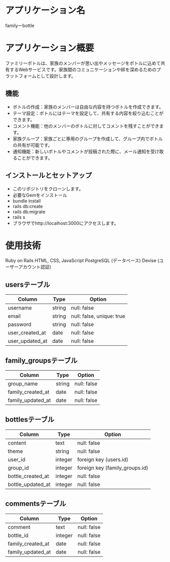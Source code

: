 # アプリケーション名 

familyーbottle


# アプリケーション概要

ファミリーボトルは、家族のメンバーが思い出やメッセージをボトルに込めて共有するWebサービスです。家族間のコミュニケーションや絆を深めるためのプラットフォームとして設計します。


## 機能

- ボトルの作成：家族のメンバーは自由な内容を持つボトルを作成できます。
- テーマ設定：ボトルにはテーマを設定して、共有する内容を絞り込むことができます。
- コメント機能：他のメンバーのボトルに対してコメントを残すことができます。
- 家族グループ：家族ごとに専用のグループを作成して、グループ内でボトルの共有が可能です。
- 通知機能：新しいボトルやコメントが投稿された際に、メール通知を受け取ることができます。

## インストールとセットアップ
- このリポジトリをクローンします。
- 必要なGemをインストール
- bundle install
- rails db:create
- rails db:migrate
- rails s
- ブラウザでhttp://localhost:3000にアクセスします。


# 使用技術
Ruby on Rails
HTML, CSS, JavaScript
PostgreSQL (データベース)
Devise (ユーザーアカウント認証)


## usersテーブル
| Column               | Type   | Option                    | 
| -------------------- | ------ | ------------------------- | 
| username             | string | null: false               |
| email                | string | null: false, unique: true |
| password             | string | null: false               |
| user_created_at      | date   | null: false               | 
| user_updated_at      | date   | null: false               | 

## family_groupsテーブル
| Column                | Type   | Option                   | 
| --------------------- | -------| ------------------------ | 
| group_name            | string | null: false              | 
| family_created_at     | date   | null: false              | 
| family_updated_at     | date   | null: false              | 

##  bottlesテーブル
| Column            | Type       | Option                         | 
| ----------------  | ---------- | ------------------------------ | 
| content           | text       | null: false                    | 
| theme             | string     | null: false                    | 
| user_id           | integer    | foreign key (users.id)         | 
| group_id          | integer    | foreign key (family_groups.id) | 
| bottle_created_at | integer    | null: false                    | 
| bottle_updated_at | integer    | null: false                    | 

## commentsテーブル
| Column                | Type    | Option                   | 
| --------------------- | ------  | ------------------------ | 
| comment               | text    | null: false              | 
| bottle_id             | integer | null: false              | 
| family_created_at     | date    | null: false              | 
| family_updated_at     | date    | null: false              | 